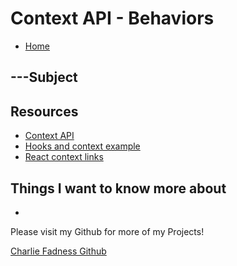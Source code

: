 # Context API - Behaviors

- [Home](https://fadnesscharlie.github.io/reading-notes/401/)

## ---Subject



## Resources

- [Context API](https://reactjs.org/docs/context.html)
- [Hooks and context example](https://medium.com/swlh/snackbars-in-react-an-exercise-in-hooks-and-context-299b43fd2a2b)
- [React context links](https://github.com/diegohaz/awesome-react-context)

## Things I want to know more about

- 

Please visit my Github for more of my Projects!

[Charlie Fadness Github](https://github.com/fadnesscharlie)
